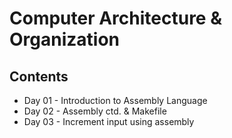 # Computer Architecture & Organization

## Contents
- Day 01 - Introduction to Assembly Language
- Day 02 - Assembly ctd. & Makefile
- Day 03 - Increment input using assembly
